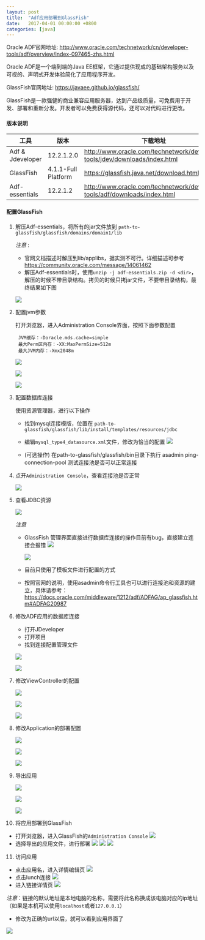 ```yaml
---
layout: post
title:  "Adf应用部署到GlassFish"
date:   2017-04-01 00:00:00 +0800
categories: [java]
---
```



Oracle ADF官网地址: http://www.oracle.com/technetwork/cn/developer-tools/adf/overview/index-097465-zhs.html

Oracle ADF是一个端到端的Java EE框架，它通过提供现成的基础架构服务以及可视的、声明式开发体验简化了应用程序开发。

GlassFish官网地址: https://javaee.github.io/glassfish/

GlassFish是一款强健的商业兼容应用服务器，达到产品级质量，可免费用于开发、部署和重新分发。开发者可以免费获得源代码，还可以对代码进行更改。     





      
    
#### 版本说明
     
     
 | 工具 | 版本 | 下载地址 | 
 | ---- | ----- | ----- | 
 | Adf & Jdeveloper | 12.2.1.2.0 | http://www.oracle.com/technetwork/developer-tools/jdev/downloads/index.html | 
 | GlassFish	| 4.1.1-Full Platform	|  https://glassfish.java.net/download.html | 
 | Adf-essentials	 | 12.2.1.2	 | http://www.oracle.com/technetwork/developer-tools/adf/downloads/index.html | 


#### 配置GlassFish
    
    
1. 解压Adf-essentials，将所有的jar文件放到 `path-to-glassfish/glassfish/domains/domain1/lib`

   *注意* :

   * 官网文档描述时解压到lib/applibs，据实测不可行。详细描述可参考 https://community.oracle.com/message/14061462
   * 解压Adf-essentials时，使用`unzip -j adf-essentials.zip -d <dir>`，解压的时候不带目录结构。拷贝的时候只拷jar文件，不要带目录结构，最终结果如下图
    
    ![](/static/img/lib-jars.png)


2. 配置jvm参数

   打开浏览器，进入Administration Console界面，按照下面参数配置

   ```
    JVM缓存：-Doracle.mds.cache=simple
    最大Perm区内存：-XX:MaxPermSize=512m
    最大JVM内存：-Xmx2048m
   ```

   ![](/static/img/2-1.png)

   ![](/static/img/a2g-2-2.png)

   ![](/static/img/a2g-2-3.png)


3. 配置数据库连接

   使用资源管理器，进行以下操作
   
   * 找到mysql连接模版，位置在
`path-to-glassfish/glassfish/lib/install/templates/resources/jdbc`
   * 编辑`mysql_type4_datasource.xml`文件，修改为恰当的配置
   ![](/static/img/a2g-3-1.png)

   * (可选操作) 在path-to-glassfish/glassfish/bin目录下执行 asadmin ping-connection-pool <connection-pool-name>测试连接池是否可以正常连接

4. 点开`Administration Console`，查看连接池是否正常

   ![](/static/img/a2g-4-1.png)

5. 查看JDBC资源
   
   ![](/static/img/a2g-5-1.png)

   *注意*
   
   * GlassFish 管理界面直接进行数据库连接的操作目前有bug，直接建立连接会报错
   ![](/static/img/a2g-5-2.png)
   
     ![](/static/img/a2g-5-3.png)
   
   * 目前只使用了模板文件进行配置的方式
   * 按照官网的说明，使用asadmin命令行工具也可以进行连接池和资源的建立，具体请参考：  https://docs.oracle.com/middleware/1212/adf/ADFAG/ap_glassfish.htm#ADFAG20987

6. 修改ADF应用的数据库连接
   
   * 打开JDeveloper
   * 打开项目
   * 找到连接配置管理文件
   
   ![](/static/img/a2g-6-1.png)
   
   ![](/static/img/a2g-6-2.png)

7. 修改ViewController的配置
   
   ![](/static/img/a2g-7-1.png)

   ![](/static/img/a2g-7-2.png)

   ![](/static/img/a2g-7-3.png)

8. 修改Application的部署配置

   ![](/static/img/a2g-8-1.png)

   ![](/static/img/a2g-8-2.png)

   ![](/static/img/a2g-8-3.png)

9. 导出应用
   
   ![](/static/img/a2g-9-1.png)

   ![](/static/img/a2g-9-2.png)

   ![](/static/img/a2g-9-3.png)
   
          
10. 将应用部署到GlassFish
   * 打开浏览器，进入GlassFish的`Administration Console`
    ![](/static/img/a2g-10-1.png)
   * 选择导出的应用文件，进行部署
    ![](/static/img/a2g-10-2.png)
    ![](/static/img/a2g-10-3.png)
    ![](/static/img/a2g-10-4.png)
         

11. 访问应用
   * 点击应用名，进入详情编辑页
    ![](/static/img/a2g-11-1.png)
   * 点击lunch连接
    ![](/static/img/a2g-11-2.png)
   * 进入链接详情页
    ![](/static/img/a2g-11-3.png)
      

   *注意*：链接的默认地址是本地电脑的名称，需要将此名称换成该电脑对应的ip地址（如果是本机可以使用`localhost`或者`127.0.0.1`）
   
   * 修改为正确的url以后，就可以看到应用界面了
   
   ![](/static/img/a2g-11-4.png)


